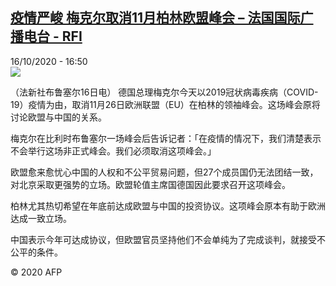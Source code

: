 <!--1602863707000-->
[疫情严峻 梅克尔取消11月柏林欧盟峰会 – 法国国际广播电台 - RFI](http://www.rfi.fr//cn/contenu/20201016-%E7%96%AB%E6%83%85%E4%B8%A5%E5%B3%BB-%E6%A2%85%E5%85%8B%E5%B0%94%E5%8F%96%E6%B6%8811%E6%9C%88%E6%9F%8F%E6%9E%97%E6%AC%A7%E7%9B%9F%E5%B3%B0%E4%BC%9A)
------

<div>16/10/2020 - 16:50</div><img src="https://s.rfi.fr/media/display/222f10d6-0fc6-11eb-926e-005056a964fe/w:310/p:16x9/int0018b.201016225001.jpg"><div class="t-content__body u-clearfix"><p>（法新社布鲁塞尔16日电）    德国总理梅克尔今天以2019冠状病毒疾病（COVID-19）疫情为由，取消11月26日欧洲联盟（EU）在柏林的领袖峰会。这场峰会原将讨论欧盟与中国的关系。</p><p>    梅克尔在比利时布鲁塞尔一场峰会后告诉记者：「在疫情的情况下，我们清楚表示不会举行这场非正式峰会。我们必须取消这项峰会。」</p><p>    欧盟愈来愈忧心中国的人权和不公平贸易问题，但27个成员国仍无法团结一致，对北京采取更强势的立场。欧盟轮值主席国德国因此要求召开这项峰会。</p><p>    柏林尤其热切希望在年底前达成欧盟与中国的投资协议。这项峰会原本有助于欧洲达成一致立场。</p><p>    中国表示今年可达成协议，但欧盟官员坚持他们不会单纯为了完成谈判，就接受不公平的条件。</p><p class="t-copyright">© 2020 AFP</p>        </div>
